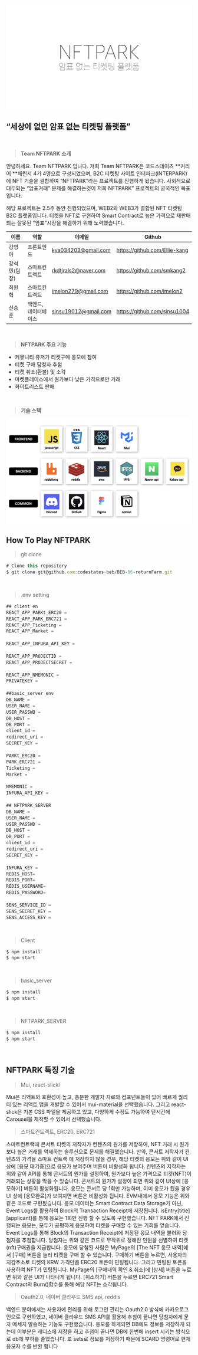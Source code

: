 ![Untitled](README/Untitled.png)

## **“세상에 없던 암표 없는 티켓팅 플랫폼”**
<br/>

> **Team NFTPARK 소개**
> 

안녕하세요. Team NFTPARK 입니다. 저희 Team NFTPARK은 코드스테이츠 **커리어 **체린지 *4*기 4명으로 구성되었으며, B2C 티켓팅 사이트 인터파크(INTERPARK)에 NFT 기술을 결합하여 “NFTPARK”라는 프로젝트를 진행하게 됬습니다. 사회적으로 대두되는 “암표거래” 문제를 해결하는것이 저희 NFTPARK” 프로젝트의 궁국적인 목표입니다.

해당 프로젝트는 2.5주 동안 진행되었으며, WEB2와 WEB3가 결합된 NFT 티켓팅 B2C 플랫폼입니다. 티켓을 NFT로 구현하여 Smart Contract로 높은 가격으로 재판매되는 잘못된 “암표”시장을 해결하기 위해 노력했습니다.

| 이름 | 역할 | 이메일 | Github |
| --- | --- | --- | --- | 
| 강영아 | 프론트엔드 | kya034203@gmail.com | https://github.com/Ellie-kang |
| 강석민(팀장) | 스마트컨트랙트 | rkdtjrals2@naver.com | https://github.com/smkang2 |
| 최원혁 | 스마트컨트랙트 | imelon279@gmail.com | https://github.com/imelon2 |
| 신승훈 | 백엔드, 데이터베이스 | sinsu19012@gmail.com | https://github.com/sinsu1004 |
<br/>

> **NFTPARK 주요 기능**
> 
- 커뮤니티 유저가 티켓구매 응모에 참여
- 티켓 구매 담청자 추첨
- 티켓 취소(환불) 및 소각
- 마켓플레이스에서 원가보다 낮은 가격으로만 거래
- 화이트리스트 판매
<br/>

> **기술 스택**
> 

![Untitled](README/Untitled_1.png)
<br/>

## How To Play  **NFTPARK**

> git clone
> 

```jsx
# Clone this repository
$ git clone git@github.com:codestates-beb/BEB-06-returnFarm.git
```
<br/>

> .env setting
> 

```jsx
## client en
REACT_APP_PARKt_ERC20 = 
REACT_APP_PARK_ERC721 = 
REACT_APP_Ticketing = 
REACT_APP_Market = 

REACT_APP_INFURA_API_KEY = 

REACT_APP_PROJECTID = 
REACT_APP_PROJECTSECRET = 

REACT_APP_NMEMONIC = 
PRIVATEKEY = 

##basic_server env
DB_NAME = 
USER_NAME = 
USER_PASSWD = 
DB_HOST = 
DB_PORT = 
client_id = 
redirect_uri = 
SECRET_KEY = 

PARKt_ERC20 = 
PARK_ERC721 = 
Ticketing = 
Market = 

NMEMONIC = 
INFURA_API_KEY = 

## NFTPARK_SERVER
DB_NAME = 
USER_NAME = 
USER_PASSWD = 
DB_HOST = 
DB_PORT = 
client_id = 
redirect_uri = 
SECRET_KEY = 

INFURA_KEY = 
REDIS_HOST=
REDIS_PORT=
REDIS_USERNAME=
REDIS_PASSWORD=

SENS_SERVICE_ID = 
SENS_SECRET_KEY = 
SENS_ACCESS_KEY = 
```
<br/>

> Client
> 

```jsx
$ npm install 
$ npm start
```
<br/>

> basic_server
> 

```jsx
$ npm install 
$ npm start
```
<br/>

> NFTPARK_SERVER
> 

```jsx
$ npm install 
$ npm start
```
<br/>

## NFTPARK 특징 기술

> Mui, react-slickl
> 

  Mui은 리액트와 호환성이 높고, 충분한 개발자 자료와 컴포넌트들이 있어 빠르게 퀄리티 있는 리액트 앱을 개발할 수 있어서 mui-material을 선택했습니다. 그리고 react-slick은 기본 CSS 파일을 제공하고 있고, 다양하게 수정도 가능하여 단시간에 Carousel을 제작할 수 있어서 선택했습니다.
<br/>

> 스마트컨트랙트, ERC20, ERC721
> 

  스마트컨트랙에 콘서트 티켓의 저작자가 컨텐츠의 원가를 저장하여, NFT 거래 시 원가보다 높은 거래를 억제하는 솔루션으로 문제를 해결했습니다. 만약, 콘서트 저작자가 컨텐츠의 가격을 스마트 컨트랙 에 저장하지 않을 경우, 해당 티켓의 응모는 위와 같이 UI 상에 [응모 대기중]으로 응모가 보여주며 버튼이 비활성화 됩니다. 컨텐츠의 저작자는 위와 같이 API를 통해 콘서트의 원가를 설정하여, 원가보다 높은 가격으로 티켓(NFT)이 거래되는 상황을 막을 수 있습니다. 콘서트의 원가가 설정이 되면 위와 같이 UI상에 [응모하기] 버튼이 활성화됩니다.
  응모는 콘서트 당 1회만 가능하며, 이미 응모가 됬을 경우 UI 상에 [응모완료]가 보여지면 버튼은 비활성화 됩니다. EVM내에서 응모 기능은 위와 같은 코드로 구현됬습니다. 응모 데이터는 Smart Contract Data Storage가 아닌, Event Logs를 활용하여 Block의 Transaction Receipt에 저장됩니다.
  isEntry[title][applicant]를 통해 응모는 1회만 진행 할 수 있도록 구현했습니다. NFT PARK에서 진행되는 응모는, 모두가 공평하게 응모하여 티켓을 구매할 수 있는 기회를 얻습니다. Event Logs를 통해 Block의 Transaction Receipt에 저장된 응모 내역을 불러와 당첨자를 추첨합니다. 당첨자는 위와 같은 코드로 무작위로 정해진 인원을 선별하여 티켓(nft)구매권을 지급합니다. 응모에 당첨된 사람은 MyPage의 [The NFT 응모 내역]에서 [구매] 버튼을 눌러 티켓을 구매 할 수 있습니다. 구매하기 버튼을 누르면, 사용자의 지갑주소로 티켓의 KRW 가격만큼 ERC20 토큰이 민팅됩니다. 그리고 민팅된 토큰을 사용하여 NFT가 민팅됩니다. MyPage의 [구매내역 확인 & 취소]에 [상세] 버튼을 누르면 위와 같은 UI가 나타나게 됩니다. [취소하기] 버튼을 누르면 ERC721 Smart Contract의 Burn()함수를 통해 해당 NFT는 소각됩니다.
<br/>

> Oauth2.0, 네이버 클라우드 SMS api, reddis
> 

  백엔드 분야에서는 사용자에 편리를 위해 로그인 관리는 Oauth2.0 방식에 카카오로그인으로 구현하였고, 네이버 클라우드 SMS API를 활용해 추첨이 끝나면 당첨자에게 문자 메세지 발송하는 기능도 구현했습니다. 응모를 하게되면 DB에도 정보를 저장하게 되는데 이부분은 레디스에 저장을 하고 추첨이 끝나면 DB에 한번에 insert 시키는 방식으로 db에 부하를 줄였습니다. 또 sets로 정보를 저장하기 때문에 SCARD 명령어로 현재 응모자 수를 반환 합니다